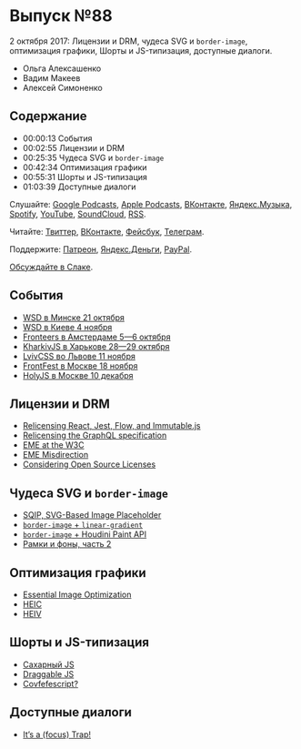 # Выпуск №88

2 октября 2017: Лицензии и DRM, чудеса SVG и `border-image`, оптимизация графики, Шорты и JS-типизация, доступные диалоги.

- Ольга Алексашенко
- Вадим Макеев
- Алексей Симоненко

## Содержание

- 00:00:13 События
- 00:02:55 Лицензии и DRM
- 00:25:35 Чудеса SVG и `border-image`
- 00:42:34 Оптимизация графики
- 00:55:31 Шорты и JS-типизация
- 01:03:39 Доступные диалоги

Слушайте: [Google Podcasts](https://podcasts.google.com/?feed=aHR0cHM6Ly93ZWItc3RhbmRhcmRzLnJ1L3BvZGNhc3QvZmVlZC8), [Apple Podcasts](https://podcasts.apple.com/podcast/id1080500016), [ВКонтакте](https://vk.com/podcasts-32017543), [Яндекс.Музыка](https://music.yandex.ru/album/6245956), [Spotify](https://open.spotify.com/show/3rzAcADjpBpXt73L0epTjV), [YouTube](https://www.youtube.com/playlist?list=PLMBnwIwFEFHcwuevhsNXkFTcadeX5R1Go), [SoundCloud](https://soundcloud.com/web-standards), [RSS](https://web-standards.ru/podcast/feed/).

Читайте: [Твиттер](https://twitter.com/webstandards_ru), [ВКонтакте](https://vk.com/webstandards_ru), [Фейсбук](https://www.facebook.com/webstandardsru), [Телеграм](https://t.me/webstandards_ru).

Поддержите: [Патреон](https://www.patreon.com/webstandards_ru), [Яндекс.Деньги](https://money.yandex.ru/to/41001119329753), [PayPal](https://www.paypal.me/pepelsbey).

[Обсуждайте в Слаке](http://slack.web-standards.ru/).

## События

- [WSD в Минске 21 октября](https://wsd.events/2017/10/21/)
- [WSD в Киеве 4 ноября](https://wsd.events/2017/11/04/)
- [Fronteers в Амстердаме 5—6 октября](https://fronteers.nl/congres/2017)
- [KharkivJS в Харькове 28—29 октября](http://kharkivjs.org/)
- [LvivCSS во Львове 11 ноября](http://www.lvivcss.com.ua/)
- [FrontFest в Москве 18 ноября](http://frontfest.ru/)
- [HolyJS в Москве 10 декабря](https://holyjs-moscow.ru/)

## Лицензии и DRM

- [Relicensing React, Jest, Flow, and Immutable.js](https://code.facebook.com/posts/300798627056246)
- [Relicensing the GraphQL specification](https://code.facebook.com/posts/121714468491809/relicensing-the-graphql-specification/)
- [EME at the W3C](https://alastairc.ac/2017/07/eme-at-the-w3c/)
- [EME Misdirection](https://alastairc.ac/2017/09/eme-misdirection/)
- [Considering Open Source Licenses](https://alistapart.com/article/considering-open-source-licenses)

## Чудеса SVG и `border-image`

- [SQIP, SVG-Based Image Placeholder](https://github.com/technopagan/sqip)
- [`border-image` + `linear-gradient`](http://jsbin.com/nopihep/edit?css,output)
- [`border-image` + Houdini Paint API](https://twitter.com/iamvdo/status/913765484402790400)
- [Рамки и фоны, часть 2](https://htmlacademy.ru/courses/88)

## Оптимизация графики

- [Essential Image Optimization](https://images.guide/)
- [HEIC](https://en.wikipedia.org/wiki/High_Efficiency_Image_File_Format)
- [HEIV](https://en.wikipedia.org/wiki/High_Efficiency_Video_Coding)

## Шорты и JS-типизация

- [Сахарный JS](https://habr.ru/p/338914/)
- [Draggable JS](https://shopify.github.io/draggable/)
- [Covfefescript?](http://coub.com/view/y2kir)

## Доступные диалоги

- [It’s a (focus) Trap!](https://habr.ru/p/338130/)
